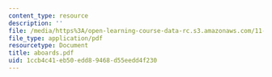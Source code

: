 ```yaml
---
content_type: resource
description: ''
file: /media/https%3A/open-learning-course-data-rc.s3.amazonaws.com/11-307-beijing-urban-design-studio-summer-2006/1ccb4c41eb50edd89468d55eedd4f230_aboards.pdf
file_type: application/pdf
resourcetype: Document
title: aboards.pdf
uid: 1ccb4c41-eb50-edd8-9468-d55eedd4f230
---
```

